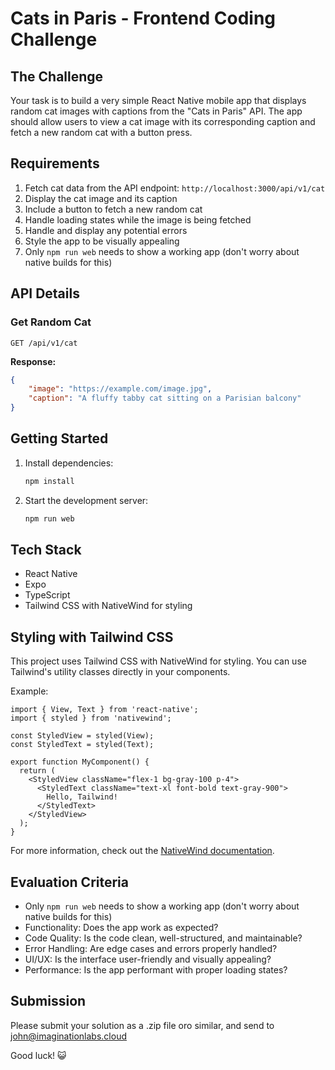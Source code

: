 # Cats in Paris - Frontend Coding Challenge

## The Challenge

Your task is to build a very simple React Native mobile app that displays random cat images with captions from the "Cats in Paris" API. The app should allow users to view a cat image with its corresponding caption and fetch a new random cat with a button press.

## Requirements

1. Fetch cat data from the API endpoint: `http://localhost:3000/api/v1/cat`
2. Display the cat image and its caption
3. Include a button to fetch a new random cat
4. Handle loading states while the image is being fetched
5. Handle and display any potential errors
6. Style the app to be visually appealing
7. Only `npm run web` needs to show a working app (don't worry about native builds for this)

## API Details

### Get Random Cat

```http
GET /api/v1/cat
```

**Response:**
```json
{
    "image": "https://example.com/image.jpg",
    "caption": "A fluffy tabby cat sitting on a Parisian balcony"
}
```

## Getting Started

1. Install dependencies:
   ```bash
   npm install
   ```

2. Start the development server:
   ```bash
   npm run web
   ```

## Tech Stack

- React Native
- Expo
- TypeScript
- Tailwind CSS with NativeWind for styling

## Styling with Tailwind CSS

This project uses Tailwind CSS with NativeWind for styling. You can use Tailwind's utility classes directly in your components.

Example:
```tsx
import { View, Text } from 'react-native';
import { styled } from 'nativewind';

const StyledView = styled(View);
const StyledText = styled(Text);

export function MyComponent() {
  return (
    <StyledView className="flex-1 bg-gray-100 p-4">
      <StyledText className="text-xl font-bold text-gray-900">
        Hello, Tailwind!
      </StyledText>
    </StyledView>
  );
}
```

For more information, check out the [NativeWind documentation](https://www.nativewind.dev/).

## Evaluation Criteria

- Only `npm run web` needs to show a working app (don't worry about native builds for this)
- Functionality: Does the app work as expected?
- Code Quality: Is the code clean, well-structured, and maintainable?
- Error Handling: Are edge cases and errors properly handled?
- UI/UX: Is the interface user-friendly and visually appealing?
- Performance: Is the app performant with proper loading states?

## Submission

Please submit your solution as a .zip file oro similar, and send to john@imaginationlabs.cloud

Good luck! 😺
